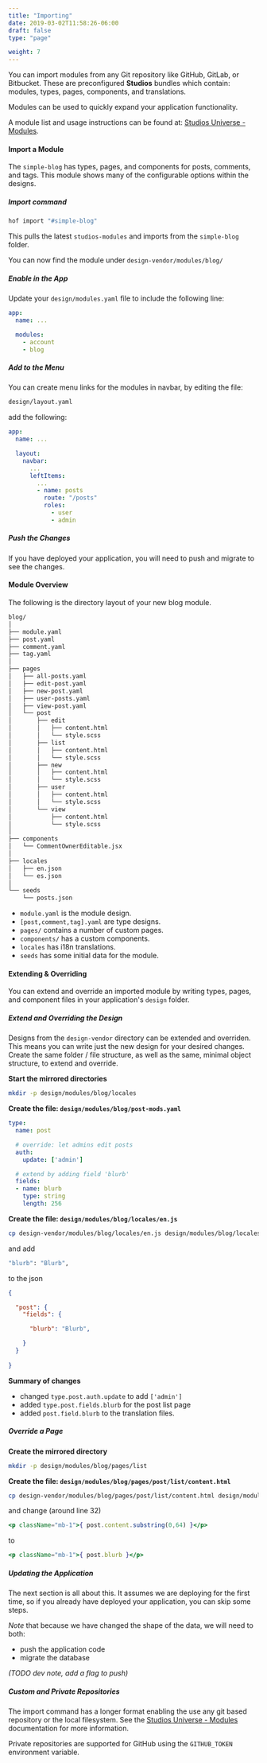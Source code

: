 ```yaml
---
title: "Importing"
date: 2019-03-02T11:58:26-06:00
draft: false
type: "page"

weight: 7
---
```


You can import modules from any Git repository like GitHub, GitLab, or Bitbucket.
These are preconfigured __Studios__ bundles which contain:
modules, types, pages, components, and translations.

Modules can be used to quickly expand
your application functionality.

A module list and usage instructions can be found at:
[Studios Universe - Modules](/universe/modules).


#### Import a Module

The `simple-blog` has
types, pages, and components for
posts, comments, and tags.
This module shows many of the configurable
options within the designs.

##### Import command

```sh
hof import "#simple-blog"
```

This pulls the latest `studios-modules` and
imports from the `simple-blog` folder.

You can now find the module
under `design-vendor/modules/blog/`

##### Enable in the App

Update your `design/modules.yaml` file
to include the following line:

```yaml
app:
  name: ...

  modules:
    - account
    - blog
```

##### Add to the Menu

You can create menu links
for the modules in navbar,
by editing the file:

```sh
design/layout.yaml
```

add the following:

```yaml
app:
  name: ...

  layout:
    navbar:
      ...
      leftItems:
        ...
        - name: posts
          route: "/posts"
          roles:
            - user
            - admin
```


##### Push the Changes

If you have deployed your application,
you will need to push and migrate
to see the changes.

#### Module Overview

The following is the directory layout
of your new blog module.

```sh
blog/
│
├── module.yaml
├── post.yaml
├── comment.yaml
├── tag.yaml
│
├── pages
│   ├── all-posts.yaml
│   ├── edit-post.yaml
│   ├── new-post.yaml
│   ├── user-posts.yaml
│   ├── view-post.yaml
│   └── post
│       ├── edit
│       │   ├── content.html
│       │   └── style.scss
│       ├── list
│       │   ├── content.html
│       │   └── style.scss
│       ├── new
│       │   ├── content.html
│       │   └── style.scss
│       ├── user
│       │   ├── content.html
│       │   └── style.scss
│       └── view
│           ├── content.html
│           └── style.scss
│
├── components
│   └── CommentOwnerEditable.jsx
│
├── locales
│   ├── en.json
│   └── es.json
│
└── seeds
    └── posts.json
```

- `module.yaml` is the module design.
- `[post,comment,tag].yaml` are type designs.
- `pages/` contains a number of custom pages.
- `components/` has a custom components.
- `locales` has i18n translations.
- `seeds` has some initial data for the module.

#### Extending & Overriding

You can extend and override an imported module by
writing types, pages, and component files
in your application's `design` folder.

##### Extend and Overriding the Design

Designs from the `design-vendor` directory
can be extended and overriden.
This means you can write just the new design
for your desired changes.
Create the same folder / file structure,
as well as the same, minimal object structure,
to extend and override.

__Start the mirrored directories__

```sh
mkdir -p design/modules/blog/locales
```

__Create the file: `design/modules/blog/post-mods.yaml`__

```yaml
type:
  name: post

  # override: let admins edit posts
  auth:
    update: ['admin']

  # extend by adding field 'blurb'
  fields:
  - name: blurb
    type: string
    length: 256
```

__Create the file: `design/modules/blog/locales/en.js`__

```sh
cp design-vendor/modules/blog/locales/en.js design/modules/blog/locales/en.js
```

and add

```sh
"blurb": "Blurb",
```

to the json

```json
{

  "post": {
    "fields": {

      "blurb": "Blurb",

    }
  }
    
}
```

__Summary of changes__

- changed `type.post.auth.update` to add `['admin']`
- added `type.post.fields.blurb` for the post list page
- added `post.field.blurb` to the translation files.

##### Override a Page


__Create the mirrored directory__

```sh
mkdir -p design/modules/blog/pages/list
```

__Create the file: `design/modules/blog/pages/post/list/content.html`__

```sh
cp design-vendor/modules/blog/pages/post/list/content.html design/modules/blog/pages/post/list/content.html
```

and change (around line 32)

```jsx
<p className="mb-1">{ post.content.substring(0,64) }</p>
```

to

```jsx
<p className="mb-1">{ post.blurb }</p>
```

##### Updating the Application

The next section is all about this.
It assumes we are deploying for the first time,
so if you already have deployed your application,
you can skip some steps.

_Note_ that because we have changed the shape of the data,
we will need to both:

- push the application code
- migrate the database

_(TODO dev note, add a flag to push)_

##### Custom and Private Repositories

The import command has a longer format enabling the use
any git based repository or the local filesystem.
See the [Studios Universe - Modules](/universe/modules) documentation for more information.

Private repositories are supported for GitHub using
the `GITHUB_TOKEN` environment variable.

